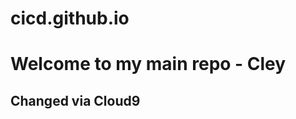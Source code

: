 # cicd.github.io

<html>
<body>
<h1>Welcome to my main repo - Cley</h1>
<h2>Changed via Cloud9</h2>
</body>
</html>
